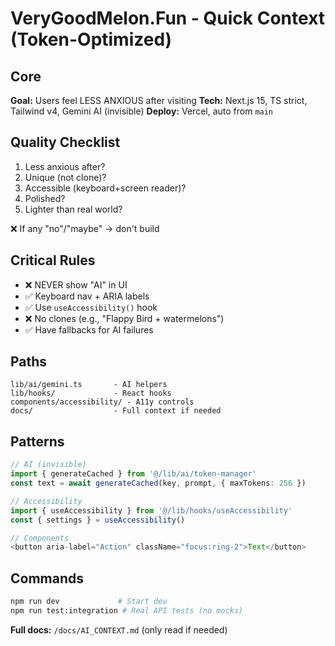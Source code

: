 # VeryGoodMelon.Fun - Quick Context (Token-Optimized)

## Core
**Goal:** Users feel LESS ANXIOUS after visiting
**Tech:** Next.js 15, TS strict, Tailwind v4, Gemini AI (invisible)
**Deploy:** Vercel, auto from `main`

## Quality Checklist
1. Less anxious after?
2. Unique (not clone)?
3. Accessible (keyboard+screen reader)?
4. Polished?
5. Lighter than real world?

❌ If any "no"/"maybe" → don't build

## Critical Rules
- ❌ NEVER show "AI" in UI
- ✅ Keyboard nav + ARIA labels
- ✅ Use `useAccessibility()` hook
- ❌ No clones (e.g., "Flappy Bird + watermelons")
- ✅ Have fallbacks for AI failures

## Paths
```
lib/ai/gemini.ts       - AI helpers
lib/hooks/             - React hooks
components/accessibility/ - A11y controls
docs/                  - Full context if needed
```

## Patterns
```ts
// AI (invisible)
import { generateCached } from '@/lib/ai/token-manager'
const text = await generateCached(key, prompt, { maxTokens: 256 })

// Accessibility
import { useAccessibility } from '@/lib/hooks/useAccessibility'
const { settings } = useAccessibility()

// Components
<button aria-label="Action" className="focus:ring-2">Text</button>
```

## Commands
```bash
npm run dev             # Start dev
npm run test:integration # Real API tests (no mocks)
```

**Full docs:** `/docs/AI_CONTEXT.md` (only read if needed)
